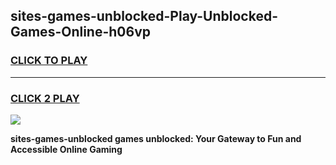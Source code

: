 
## sites-games-unblocked-Play-Unblocked-Games-Online-h06vp
<h3>
<a href="https://premium76.site?title=sites-games-unblocked&ref=24A">CLICK TO PLAY</a></h3>
<hr>

<h3>
<a href="https://premium76.site?title=sites-games-unblocked&ref=24A">CLICK 2 PLAY</a>
  
</h3>

<a href="https://premium76.site?title=sites-games-unblocked&ref=24A"><img src="https://clearcache.store/games.png"></a>


**sites-games-unblocked games unblocked: Your Gateway to Fun and Accessible Online Gaming**
